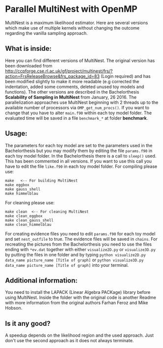 # Parallel MultiNest with OpenMP
MultiNest is a maximum likelihood estimator. Here are several versions which 
make use of multiple kernels without changing the outcome regarding the vanilla 
sampling approach.

## What is inside:
Here you can find different versions of MultiNest. The original version has been
downloaded from http://ccpforge.cse.rl.ac.uk/gf/project/multinest/frs/?action=FrsReleaseBrowse&frs_package_id=83
(Login required) and has been modified slightly to make it more readable (e.g
corrected the indentation, added some comments, deleted unused toy models and
functions).
The other versions are described in the Bachelorthesis **Scalability of Sampling
in MultiNest** from January, 26 2016.
The parallelization approaches use MultiNest beginning with 2 threads up to
the available number of processors via `OMP_get_num_procs()`. If you want to
change that you have to alter `main.f90` within each toy model folder.
The evaluated time will be saved in a file `benchmark_*` at folder 
**benchmark**.


## Usage:
The parameters for each toy model are set to the parameters used in the
Bachelorthesis but you may modify them by editing the file `params.f90` in each 
toy model folder. 
In the Bachelorthesis there is a call to `sleep()` used. This has been commented
in all versions. If you want to use this call you have to edit the file 
`like.f90` in each toy model folder.
For compiling please use:

```
make   <-- For building MultiNest 
make eggbox
make gauss_shell
make himmelblau
```

For cleaning please use:
```
make clean  <-- For cleaning MultiNest
make clean_eggbox
make clean_gauss_shell
make clean_himmelblau
```

For creating evidence files you need to edit `params.f90` for each toy model
and set `nest_outfile` to true. The evidence files will be saved in `chains`.
For recreating the pictures from the Bachelorthesis you need to use the files
ending with `*ev.dat` together with either `visualize2D.py` or 
`visualize3D.py` by putting the files in one folder and by typing
``python visualize2D.py data_name picture_name [Title of graph]``
or
``python visualize3D.py data_name picture_name [Title of graph]``
into your terminal.


## Additional information:
You need to install the LAPACK (Linear Algebra PACKage) library before using
MultiNest.
Inside the folder with the original code is another Readme with more information 
from the original authors Farhan Feroz and Mike Hobson.


## Is it any good?
A speedup depends on the likelihood region and the used approach. Just don't use 
the second approach as it does not always terminate. 
